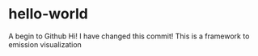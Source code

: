 # hello-world
A begin to Github
Hi! I have changed this commit!
This is a framework to emission visualization
